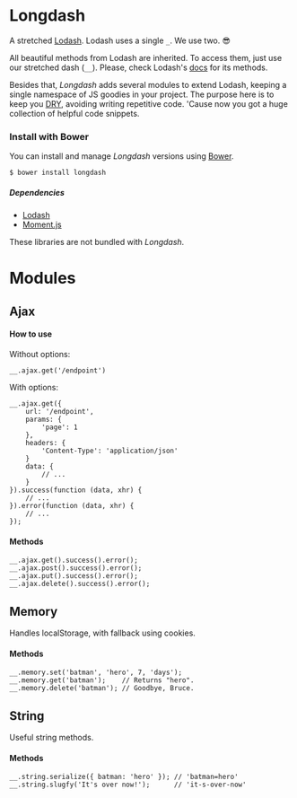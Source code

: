 Longdash
========

A stretched [Lodash](https://lodash.com/). Lodash uses a single `_`. We use two. :sunglasses:

All beautiful methods from Lodash are inherited. To access them, just use our stretched dash (`__`). Please, check Lodash's [docs](https://lodash.com/docs) for its methods.

Besides that, *Longdash* adds several modules to extend Lodash, keeping a single namespace of JS goodies in your project. The purpose here is to keep you [DRY](https://en.wikipedia.org/wiki/Don%27t_repeat_yourself), avoiding writing repetitive code. 'Cause now you got a huge collection of helpful code snippets.

### Install with Bower

You can install and manage *Longdash* versions using [Bower](http://bower.io).

```
$ bower install longdash
```

##### Dependencies

- [Lodash](https://lodash.com/)
- [Moment.js](http://momentjs.com/)

These libraries are not bundled with *Longdash*.

# Modules

## Ajax

#### How to use

Without options:

```
__.ajax.get('/endpoint')
```

With options:

```
__.ajax.get({
    url: '/endpoint',
    params: {
        'page': 1
    },
    headers: {
        'Content-Type': 'application/json'
    }
    data: {
        // ...
    }
}).success(function (data, xhr) {
    // ...
}).error(function (data, xhr) {
    // ...
});
```

#### Methods

```
__.ajax.get().success().error();
__.ajax.post().success().error();
__.ajax.put().success().error();
__.ajax.delete().success().error();
```

## Memory

Handles localStorage, with fallback using cookies.

#### Methods

```
__.memory.set('batman', 'hero', 7, 'days');
__.memory.get('batman');    // Returns "hero".
__.memory.delete('batman'); // Goodbye, Bruce.
```

## String

Useful string methods.

#### Methods

```
__.string.serialize({ batman: 'hero' }); // 'batman=hero'
__.string.slugfy('It's over now!');      // 'it-s-over-now'
```

